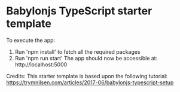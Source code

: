 # Babylonjs TypeScript starter template

To execute the app:
1. Run 'npm install' to fetch all the required packages
2. Run 'npm run start'
The app should now be accessible at: http://localhost:5000

Credits: This starter template is based upon the following tutorial: https://trymnilsen.com/articles/2017-06/babylonjs-typescript-setup
